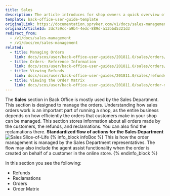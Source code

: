 ```yaml
---
title: Sales
description: The article introduces for shop owners a quick overview of the Sales section, such as Refunds, Orders, Order Matrix, and Reclamations in the Back Office.
template: back-office-user-guide-template
originalLink: https://documentation.spryker.com/v1/docs/sales-management
originalArticleId: 3dc759cc-a9b4-4edc-889d-a13bbd5321d3
redirect_from:
  - /v1/docs/sales-management
  - /v1/docs/en/sales-management
related:
  - title: Managing Orders
    link: docs/scos/user/back-office-user-guides/201811.0/sales/orders/managing-orders.html
  - title: Orders- Reference Information
    link: docs/scos/user/back-office-user-guides/201811.0/sales/orders/references/orders-reference-information.html
  - title: Viewing Refunds
    link: docs/scos/user/back-office-user-guides/201811.0/sales/refunds/viewing-refunds.html
  - title: Viewing the Order Matrix
    link: docs/scos/user/back-office-user-guides/201811.0/sales/order-matrix/viewing-the-order-matrix.html
---
```


The **Sales** section in Back Office is mostly used by the Sales Department.
This section is designed to manage the orders. Understanding how sales orders work is an important part of running a shop, as the entire business depends on how efficiently the orders that customers make in your shop can be managed. This section stores information about all orders made by the customers, the refunds, and reclamations. You can also find the reclamations there. 
**Standardized flow of actions for the Sales Department**
![Sales Slice-of-Life](https://cdn.document360.io/9fafa0d5-d76f-40c5-8b02-ab9515d3e879/Images/Documentation/Sales%20Slice-of-Life.png) 
{% info_block infoBox %}
This is how the order management is managed by the Sales Department representatives. The flow may also include the agent assist functionality when the order is created on behalf of a customer in the online store.
{% endinfo_block %}

In this section you see the following:
* Refunds
* Reclamations
* Orders
* Order Matrix


